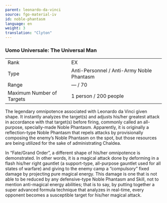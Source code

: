 ```yaml
---
parent: leonardo-da-vinci
source: fgo-material-iv
id: noble-phantasm
language: en
weight: 3
translation: "Clyton"
---
```


### Uomo Universale: The Universal Man

<table>
  <tr><td>Rank</td><td>EX</td></tr>
  <tr><td>Type</td><td>Anti-Personnel / Anti-Army Noble Phantasm</td></tr>
  <tr><td>Range</td><td>— / 70</td></tr>
  <tr><td>Maximum Number of Targets</td><td>1 person / 200 people</td></tr>
</table>

The legendary omnipotence associated with Leonardo da Vinci given shape. It instantly analyzes the target(s) and adjusts his/her greatest attack in accordance with that target(s) before firing, commonly called an all-purpose, specially-made Noble Phantasm. Apparently, it is originally a reflection-type Noble Phantasm that repels attacks by provisionally composing the enemy’s Noble Phantasm on the spot, but those resources are being utilized for the sake of administrating Chaldea.

In “Fate/Grand Order”, a different shape of his/her omnipotence is demonstrated. In other words, it is a magical attack done by deforming in a flash his/her right gauntlet (a support-type, all-purpose gauntlet used for all states of warfare) and giving to the enemy camp a “compulsory” fixed damage by projecting pure magical energy. This damage is one that is not able to be reduced by any defensive-type Noble Phantasm and Skill, not to mention anti-magical energy abilities; that is to say, by putting together a super advanced formula technique that analyzes in real-time, every opponent becomes a susceptible target for his/her magical attack.
